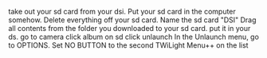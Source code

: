 take out your sd card from your dsi.
Put your sd card in the computer somehow.
Delete everything off your sd card.
Name the sd card "DSI"
Drag all contents from the folder you downloaded to your sd card.
put it in your ds.
go to camera
click album on sd
click unlaunch
In the Unlaunch menu, go to OPTIONS.
Set NO BUTTON to the second TWiLight Menu++ on the list
